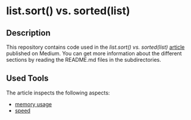 # list.sort() vs. sorted(list)


## Description

This repository contains code used in the *list.sort() vs. sorted(list)* [article][article] published on Medium.
You can get more information about the different sections by reading the README.md files in the subdirectories.


## Used Tools

The article inspects the following aspects:

- [memory usage](memory_measurement/README.md)
- [speed](speed/README.md)


[article]: #
